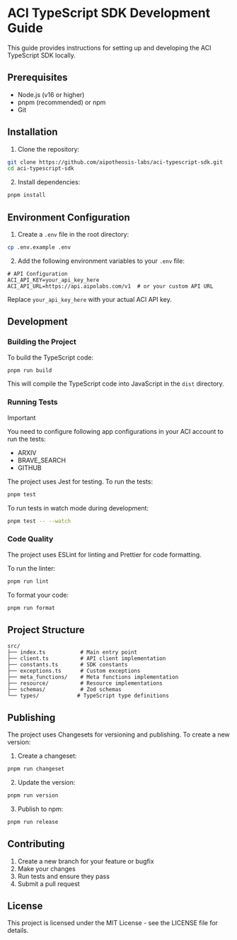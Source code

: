 # ACI TypeScript SDK Development Guide

This guide provides instructions for setting up and developing the ACI TypeScript SDK locally.

## Prerequisites

- Node.js (v16 or higher)
- pnpm (recommended) or npm
- Git

## Installation

1. Clone the repository:
```bash
git clone https://github.com/aipotheosis-labs/aci-typescript-sdk.git
cd aci-typescript-sdk
```

2. Install dependencies:
```bash
pnpm install
```

## Environment Configuration

1. Create a `.env` file in the root directory:
```bash
cp .env.example .env
```

2. Add the following environment variables to your `.env` file:
```env
# API Configuration
ACI_API_KEY=your_api_key_here
ACI_API_URL=https://api.aipolabs.com/v1  # or your custom API URL
```

Replace `your_api_key_here` with your actual ACI API key.

## Development

### Building the Project

To build the TypeScript code:
```bash
pnpm run build
```

This will compile the TypeScript code into JavaScript in the `dist` directory.

### Running Tests

> [!IMPORTANT]
> You need to configure following app configurations in your ACI account to run the tests:
> - ARXIV
> - BRAVE_SEARCH
> - GITHUB

The project uses Jest for testing. To run the tests:
```bash 
pnpm test
```

To run tests in watch mode during development:
```bash
pnpm test -- --watch
```

### Code Quality

The project uses ESLint for linting and Prettier for code formatting.

To run the linter:
```bash
pnpm run lint
```

To format your code:
```bash
pnpm run format
```

## Project Structure

```
src/
├── index.ts           # Main entry point
├── client.ts          # API client implementation
├── constants.ts       # SDK constants
├── exceptions.ts      # Custom exceptions
├── meta_functions/    # Meta functions implementation
├── resource/          # Resource implementations
├── schemas/           # Zod schemas
└── types/            # TypeScript type definitions
```

## Publishing

The project uses Changesets for versioning and publishing. To create a new version:

1. Create a changeset:
```bash
pnpm run changeset
```

2. Update the version:
```bash
pnpm run version
```

3. Publish to npm:
```bash
pnpm run release
```

## Contributing

1. Create a new branch for your feature or bugfix
2. Make your changes
3. Run tests and ensure they pass
4. Submit a pull request

## License

This project is licensed under the MIT License - see the LICENSE file for details.
